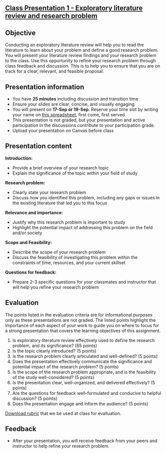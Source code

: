 ## [Class Presentation 1 - Exploratory literature review and research problem](https://aselshall.github.io/rm/hw/class-presentation1)

## Objective
Conducting an exploratory literature review will help you to read the literature to learn about your problem and define a good research problem. You will present your literature review findings and your research problem to the class. Use this opportunity to refine your research problem through class feedback and discussion. This is to help you to ensure that you are on track for a clear, relevant, and feasible proposal. 

## Presentation information
 - You have **25 minutes** including discussion and transition time
 - Ensure your slides are clear, concise, and visually engaging
 - You will present on **17-Sep or 19-Sep**. Reserve your time slot by writing your name on [this spreadsheet](https://docs.google.com/spreadsheets/d/1G-99MJ8G02TWRa-Wj1ddzGLvPtAC-wa310zh5G30alo/edit?usp=sharing), first come, first served
 - This presentation is not graded, but your presentation and active participation in the discussions contribute to your participation grade.
 - Upload your presentation on Canvas before class

## Presentation content

**Introduction:**
 - Provide a brief overview of your research topic
 - Explain the significance of the topic within your field of study

**Research problem:**
 - Clearly state your research problem
 - Discuss how you identified this problem, including any gaps or issues in the existing literature that led you to this focus

**Relevance and importance:**
 - Justify why this research problem is important to study
 - Highlight the potential impact of addressing this problem on the field and/or society

**Scope and Feasibility:**
 - Describe the scope of your research problem
 - Discuss the feasibility of investigating this problem within the constraints of time, resources, and your current skillset

**Questions for feedback:**
 - Prepare 2-3 specific questions for your classmates and instructor that will help you refine your research problem


## Evaluation
The points listed in the evaluation criteria are for informational purposes only as these presentations are not graded. The listed points highlight the importance of each aspect of your work to guide you on where to focus for a strong presentation that covers the learning objectives of this assignment.
 1. Is exploratory literature review effectively used to define the research problem, and its significance? (65 points)
 2. Is the topic clearly introduced? (5 points)
 3. Is the research problem clearly articulated and well-defined? (5 points)
 4. Does the presentation effectively communicate the significance and potential impact of the research problem? (5 points)
 5. Is the scope of the research problem appropriate, and is the feasibility of the study well-considered? (5 points)
 6. Is the presentation clear, well-organized, and delivered effectively? (5 points)
 7. Are the questions for feedback well-formulated and conducive to helpful discussion? (5 points)
 8. Does the presentation engage and inform the audience? (5 points)

[Download rubric](https://aselshall.github.io/rm/hw/Class%20presentation1%20rubric.docx) that we be used at class for evalluation.

## Feedback
   - After your presentation, you will receive feedback from your peers and instructor to help refine your research problem.
